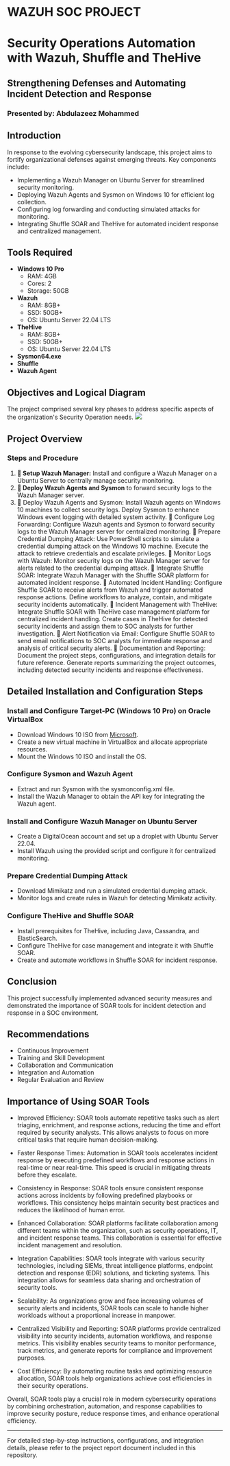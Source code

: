# WAZUH SOC PROJECT
 # Security Operations Automation with Wazuh, Shuffle and TheHive 

## Strengthening Defenses and Automating Incident Detection and Response

### Presented by: Abdulazeez Mohammed

## Introduction

In response to the evolving cybersecurity landscape, this project aims to fortify organizational defenses against emerging threats. Key components include:

- Implementing a Wazuh Manager on Ubuntu Server for streamlined security monitoring.
- Deploying Wazuh Agents and Sysmon on Windows 10 for efficient log collection.
- Configuring log forwarding and conducting simulated attacks for monitoring.
- Integrating Shuffle SOAR and TheHive for automated incident response and centralized management.

## Tools Required

- **Windows 10 Pro**
  - RAM: 4GB
  - Cores: 2
  - Storage: 50GB
- **Wazuh**
  - RAM: 8GB+
  - SSD: 50GB+
  - OS: Ubuntu Server 22.04 LTS
- **TheHive**
  - RAM: 8GB+
  - SSD: 50GB+
  - OS: Ubuntu Server 22.04 LTS
- **Sysmon64.exe**
- **Shuffle**
- **Wazuh Agent**

## Objectives and Logical Diagram

The project comprised several key phases to address specific aspects of the organization's Security Operation needs.
 <img src="https://imgur.com/a/M582nJf" />

## Project Overview

### Steps and Procedure

1. **🔰 Setup Wazuh Manager:** Install and configure a Wazuh Manager on a Ubuntu Server to centrally manage security monitoring.
2. **🔰 Deploy Wazuh Agents and Sysmon** to forward security logs to the Wazuh Manager server.
3. 🔰 Deploy Wazuh Agents and Sysmon:
Install Wazuh agents on Windows 10 machines to collect security logs.
Deploy Sysmon to enhance Windows event logging with detailed system activity.
🔰 Configure Log Forwarding:
Configure Wazuh agents and Sysmon to forward security logs to the Wazuh Manager server for centralized monitoring.
🔰 Prepare Credential Dumping Attack:
Use PowerShell scripts to simulate a credential dumping attack on the Windows 10 machine.
Execute the attack to retrieve credentials and escalate privileges.
🔰 Monitor Logs with Wazuh:
Monitor security logs on the Wazuh Manager server for alerts related to the credential dumping attack.
🔰 Integrate Shuffle SOAR:
Integrate Wazuh Manager with the Shuffle SOAR platform for automated incident response.
🔰 Automated Incident Handling:
Configure Shuffle SOAR to receive alerts from Wazuh and trigger automated response actions.
Define workflows to analyze, contain, and mitigate security incidents automatically.
🔰 Incident Management with TheHive:
Integrate Shuffle SOAR with TheHive case management platform for centralized incident handling.
Create cases in TheHive for detected security incidents and assign them to SOC analysts for further investigation.
🔰 Alert Notification via Email:
Configure Shuffle SOAR to send email notifications to SOC analysts for immediate response and analysis of critical security alerts.
🔰 Documentation and Reporting:
Document the project steps, configurations, and integration details for future reference.
Generate reports summarizing the project outcomes, including detected security incidents and response effectiveness.

## Detailed Installation and Configuration Steps

### Install and Configure Target-PC (Windows 10 Pro) on Oracle VirtualBox

- Download Windows 10 ISO from [Microsoft](https://www.microsoft.com/en-us/software-download/windows10).
- Create a new virtual machine in VirtualBox and allocate appropriate resources.
- Mount the Windows 10 ISO and install the OS.

### Configure Sysmon and Wazuh Agent

- Extract and run Sysmon with the sysmonconfig.xml file.
- Install the Wazuh Manager to obtain the API key for integrating the Wazuh agent.

### Install and Configure Wazuh Manager on Ubuntu Server

- Create a DigitalOcean account and set up a droplet with Ubuntu Server 22.04.
- Install Wazuh using the provided script and configure it for centralized monitoring.

### Prepare Credential Dumping Attack

- Download Mimikatz and run a simulated credential dumping attack.
- Monitor logs and create rules in Wazuh for detecting Mimikatz activity.

### Configure TheHive and Shuffle SOAR

- Install prerequisites for TheHive, including Java, Cassandra, and ElasticSearch.
- Configure TheHive for case management and integrate it with Shuffle SOAR.
- Create and automate workflows in Shuffle SOAR for incident response.

## Conclusion

This project successfully implemented advanced security measures and demonstrated the importance of SOAR tools for incident detection and response in a SOC environment.

## Recommendations

- Continuous Improvement
- Training and Skill Development
- Collaboration and Communication
- Integration and Automation
- Regular Evaluation and Review

## Importance of Using SOAR Tools

- Improved Efficiency: SOAR tools automate repetitive tasks such as alert triaging, enrichment, and response actions, reducing the time and effort required by security analysts. This allows analysts to focus on more critical tasks that require human decision-making.

- Faster Response Times: Automation in SOAR tools accelerates incident response by executing predefined workflows and response actions in real-time or near real-time. This speed is crucial in mitigating threats before they escalate.

- Consistency in Response: SOAR tools ensure consistent response actions across incidents by following predefined playbooks or workflows. This consistency helps maintain security best practices and reduces the likelihood of human error.

- Enhanced Collaboration: SOAR platforms facilitate collaboration among different teams within the organization, such as security operations, IT, and incident response teams. This collaboration is essential for effective incident management and resolution.

- Integration Capabilities: SOAR tools integrate with various security technologies, including SIEMs, threat intelligence platforms, endpoint detection and response (EDR) solutions, and ticketing systems. This integration allows for seamless data sharing and orchestration of security tools.

- Scalability: As organizations grow and face increasing volumes of security alerts and incidents, SOAR tools can scale to handle higher workloads without a proportional increase in manpower.

- Centralized Visibility and Reporting: SOAR platforms provide centralized visibility into security incidents, automation workflows, and response metrics. This visibility enables security teams to monitor performance, track metrics, and generate reports for compliance and improvement purposes.

- Cost Efficiency: By automating routine tasks and optimizing resource allocation, SOAR tools help organizations achieve cost efficiencies in their security operations.

Overall, SOAR tools play a crucial role in modern cybersecurity operations by combining orchestration, automation, and response capabilities to improve security posture, reduce response times, and enhance operational efficiency.

---

For detailed step-by-step instructions, configurations, and integration details, please refer to the project report document included in this repository.

